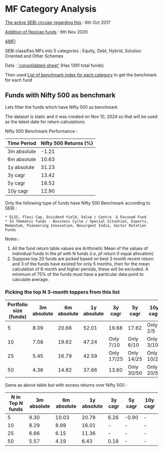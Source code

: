 # MF Category Analysis

[The active SEBI circular regarding this](https://www.sebi.gov.in/legal/circulars/oct-2017/categorization-and-rationalization-of-mutual-fund-schemes_36199.html) : 6th Oct 2017

[Addition of flexicap funds](https://www.sebi.gov.in/legal/circulars/nov-2020/circular-on-introduction-of-flexi-cap-fund-as-a-new-category-under-equity-schemes_48108.html) : 6th Nov 2020

[AMFI](https://www.amfiindia.com/investor-corner/knowledge-center/SEBI-categorization-of-mutual-fund-schemes.html)  

SEBI classifies MFs into 5 categories : Equity, Debt, Hybrid, Solution Oriented and Other Schemes

Data : ['consolidated-sheet'](https://docs.google.com/spreadsheets/d/1Wt2c9Jm5qCvfWe2BfyWQ23WQ7o5U3l_OvS1q4byt9S4/edit?gid=987646402#gid=987646402) (Has 1391 total funds)

Then used [List of benchmark index for each category](https://www.amfiindia.com/research-information/other-data/listofbenchmarkindices) to get the benchmark for each fund

##  Funds with Nifty 500 as benchmark

Lets filter the funds which have Nifty 500 as benchmark

 The dataset is static and it was created on Nov 10, 2024 so that will be used as the latest date for return calculations.

 Nifty 500 Benchmark Performance : 

 | Time Period   | Nifty 500 Returns (%) |
|---------------|-----------------------|
| 3m absolute   | -1.21                 |
| 6m absolute   | 10.63                 |
| 1y absolute   | 31.23                 |
| 3y cagr       | 13.42                 |
| 5y cagr       | 18.52                 |
| 10y cagr      | 12.90                 |

Only the following type of funds have Nifty 500 Benchmark according to SEBI : 

    * ELSS, Flexi Cap, Dividend Yield, Value / Contra  & Focused Fund 
    * In thematic funds - Business Cycle / Special Situation, Exports, Momentum, Pioneering Innovation, Resurgent India, Sector Rotation Funds  

Notes : 
1. All the fund return table values are Arithmetic Mean of the values of individual funds in the pf with N funds (i.e, pf return if equal allocation)
2. Suppose top 20 funds are picked based on best 3 month recent return and 3 of the funds have existed for only 5 months, then for the mean calculation of 6 month and higher periods, these will be excluded. A minimum of 75% of the funds must have a particular data point to calculate average. 

### Picking the top N 3-month toppers from this list

|Portfolio size (funds) | 3m absolute | 6m absolute | 1y absolute | 3y cagr   | 5y cagr   | 10y cagr     |
|------------------|-------------|-------------|-------------|-----------|-----------|--------------|
| 5                | 8.09        | 20.66       | 52.01       | 19.68     | 17.62     | Only 2/5     |
| 10               | 7.08        | 19.62       | 47.24       | Only 7/10 | Only 6/10 | Only 3/10    |
| 25               | 5.45        | 16.79       | 42.59       | Only 17/25| Only 14/25| Only 10/25   |
| 50               | 4.36        | 14.82       | 37.66       | 13.60     | Only 30/50| Only 20/50  |

Same as above table but with excess returns over Nifty 500 : 

| N in Top N funds | 3m absolute | 6m absolute | 1y absolute | 3y cagr | 5y cagr | 10y cagr |
|------------------|-------------|-------------|-------------|---------|---------|----------|
| 5                | 9.30        | 10.03       | 20.78       | 6.26    | -0.90   | -        |
| 10               | 8.29        | 8.99        | 16.01       | -       | -       | -        |
| 25               | 6.66        | 6.15        | 11.36       | -       | -       | -        |
| 50               | 5.57        | 4.19        | 6.43        | 0.18    | -       | -        |







